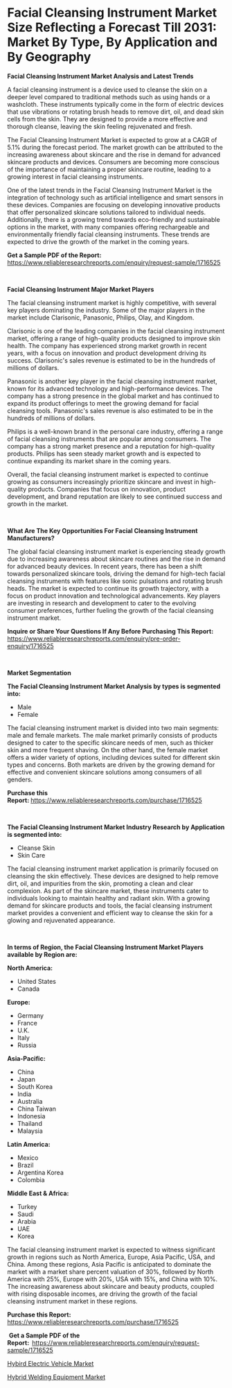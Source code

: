 <p><h1>Facial Cleansing Instrument Market Size Reflecting a Forecast Till 2031: Market By Type, By Application and By Geography</h1></p><p><strong>Facial Cleansing Instrument Market Analysis and Latest Trends</strong></p>
<p><p>A facial cleansing instrument is a device used to cleanse the skin on a deeper level compared to traditional methods such as using hands or a washcloth. These instruments typically come in the form of electric devices that use vibrations or rotating brush heads to remove dirt, oil, and dead skin cells from the skin. They are designed to provide a more effective and thorough cleanse, leaving the skin feeling rejuvenated and fresh.</p><p>The Facial Cleansing Instrument Market is expected to grow at a CAGR of 5.1% during the forecast period. The market growth can be attributed to the increasing awareness about skincare and the rise in demand for advanced skincare products and devices. Consumers are becoming more conscious of the importance of maintaining a proper skincare routine, leading to a growing interest in facial cleansing instruments.</p><p>One of the latest trends in the Facial Cleansing Instrument Market is the integration of technology such as artificial intelligence and smart sensors in these devices. Companies are focusing on developing innovative products that offer personalized skincare solutions tailored to individual needs. Additionally, there is a growing trend towards eco-friendly and sustainable options in the market, with many companies offering rechargeable and environmentally friendly facial cleansing instruments. These trends are expected to drive the growth of the market in the coming years.</p></p>
<p><strong>Get a Sample PDF of the Report:&nbsp;</strong> <a href="https://www.reliableresearchreports.com/enquiry/request-sample/1716525">https://www.reliableresearchreports.com/enquiry/request-sample/1716525</a></p>
<p>&nbsp;</p>
<p><strong>Facial Cleansing Instrument Major Market Players</strong></p>
<p><p>The facial cleansing instrument market is highly competitive, with several key players dominating the industry. Some of the major players in the market include Clarisonic, Panasonic, Philips, Olay, and Kingdom.</p><p>Clarisonic is one of the leading companies in the facial cleansing instrument market, offering a range of high-quality products designed to improve skin health. The company has experienced strong market growth in recent years, with a focus on innovation and product development driving its success. Clarisonic's sales revenue is estimated to be in the hundreds of millions of dollars.</p><p>Panasonic is another key player in the facial cleansing instrument market, known for its advanced technology and high-performance devices. The company has a strong presence in the global market and has continued to expand its product offerings to meet the growing demand for facial cleansing tools. Panasonic's sales revenue is also estimated to be in the hundreds of millions of dollars.</p><p>Philips is a well-known brand in the personal care industry, offering a range of facial cleansing instruments that are popular among consumers. The company has a strong market presence and a reputation for high-quality products. Philips has seen steady market growth and is expected to continue expanding its market share in the coming years.</p><p>Overall, the facial cleansing instrument market is expected to continue growing as consumers increasingly prioritize skincare and invest in high-quality products. Companies that focus on innovation, product development, and brand reputation are likely to see continued success and growth in the market.</p></p>
<p>&nbsp;</p>
<p><strong>What Are The Key Opportunities For Facial Cleansing Instrument Manufacturers?</strong></p>
<p><p>The global facial cleansing instrument market is experiencing steady growth due to increasing awareness about skincare routines and the rise in demand for advanced beauty devices. In recent years, there has been a shift towards personalized skincare tools, driving the demand for high-tech facial cleansing instruments with features like sonic pulsations and rotating brush heads. The market is expected to continue its growth trajectory, with a focus on product innovation and technological advancements. Key players are investing in research and development to cater to the evolving consumer preferences, further fueling the growth of the facial cleansing instrument market.</p></p>
<p><strong>Inquire or Share Your Questions If Any Before Purchasing This Report:</strong> <a href="https://www.reliableresearchreports.com/enquiry/pre-order-enquiry/1716525">https://www.reliableresearchreports.com/enquiry/pre-order-enquiry/1716525</a></p>
<p>&nbsp;</p>
<p><strong>Market Segmentation</strong></p>
<p><strong>The Facial Cleansing Instrument Market Analysis by types is segmented into:</strong></p>
<p><ul><li>Male</li><li>Female</li></ul></p>
<p><p>The facial cleansing instrument market is divided into two main segments: male and female markets. The male market primarily consists of products designed to cater to the specific skincare needs of men, such as thicker skin and more frequent shaving. On the other hand, the female market offers a wider variety of options, including devices suited for different skin types and concerns. Both markets are driven by the growing demand for effective and convenient skincare solutions among consumers of all genders.</p></p>
<p><strong>Purchase this Report:&nbsp;</strong><a href="https://www.reliableresearchreports.com/purchase/1716525">https://www.reliableresearchreports.com/purchase/1716525</a></p>
<p>&nbsp;</p>
<p><strong>The Facial Cleansing Instrument Market Industry Research by Application is segmented into:</strong></p>
<p><ul><li>Cleanse Skin</li><li>Skin Care</li></ul></p>
<p><p>The facial cleansing instrument market application is primarily focused on cleansing the skin effectively. These devices are designed to help remove dirt, oil, and impurities from the skin, promoting a clean and clear complexion. As part of the skincare market, these instruments cater to individuals looking to maintain healthy and radiant skin. With a growing demand for skincare products and tools, the facial cleansing instrument market provides a convenient and efficient way to cleanse the skin for a glowing and rejuvenated appearance.</p></p>
<p>&nbsp;</p>
<p><strong>In terms of Region, the Facial Cleansing Instrument Market Players available by Region are:</strong></p>
<p>
    <p> <strong> North America: </strong>
        <ul>
            <li>United States</li>
            <li>Canada</li>
        </ul>
        </p> 
    <p> <strong> Europe: </strong>
        <ul>
            <li>Germany</li>
            <li>France</li>
            <li>U.K.</li>
            <li>Italy</li>
            <li>Russia</li>
        </ul>
        </p> 
    <p> <strong> Asia-Pacific: </strong>
        <ul>
            <li>China</li>
            <li>Japan</li>
            <li>South Korea</li>
            <li>India</li>
            <li>Australia</li>
            <li>China Taiwan</li>
            <li>Indonesia</li>
            <li>Thailand</li>
            <li>Malaysia</li>
        </ul>
        </p> 
    <p> <strong> Latin America: </strong>
        <ul>
            <li>Mexico</li>
            <li>Brazil</li>
            <li>Argentina Korea</li>
            <li>Colombia</li>
        </ul>
        </p> 
    <p> <strong> Middle East & Africa: </strong>
        <ul>
            <li>Turkey</li>
            <li>Saudi</li>
            <li>Arabia</li>
            <li>UAE</li>
            <li>Korea</li>
        </ul>
    </p>
    </p>
<p><p>The facial cleansing instrument market is expected to witness significant growth in regions such as North America, Europe, Asia Pacific, USA, and China. Among these regions, Asia Pacific is anticipated to dominate the market with a market share percent valuation of 30%, followed by North America with 25%, Europe with 20%, USA with 15%, and China with 10%. The increasing awareness about skincare and beauty products, coupled with rising disposable incomes, are driving the growth of the facial cleansing instrument market in these regions.</p></p>
<p><strong>Purchase this Report: </strong><a href="https://www.reliableresearchreports.com/purchase/1716525">https://www.reliableresearchreports.com/purchase/1716525</a></p>
<p>&nbsp;<strong>Get a Sample PDF of the Report:&nbsp;&nbsp;</strong><a href="https://www.reliableresearchreports.com/enquiry/request-sample/1716525">https://www.reliableresearchreports.com/enquiry/request-sample/1716525</a></p>
<p><strong></strong></p>
<p><p><a href="https://pretty-mail-caf.notion.site/Hybird-Electric-Vehicle-Market-with-the-goal-of-estimating-the-market-size-and-future-growth-potenti-20ba63b8a24f457db127ca26b22f5fe6">Hybird Electric Vehicle Market</a></p><p><a href="https://view.publitas.com/reportprime-1/hybrid-welding-equipment-market-size-reflecting-a-forecast-till-2031-market-by-type-by-application-and-by-geography/">Hybrid Welding Equipment Market</a></p></p>